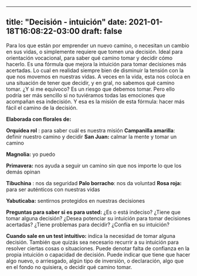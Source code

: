 
---
title: "Decisión - intuición"
date: 2021-01-18T16:08:22-03:00
draft: false
--- 
        

 

 




Para
 los que están por emprender un nuevo camino, o necesitan un cambio en sus
 vidas, o simplemente requiere que tomen una decisión. 
Ideal
 para orientación vocacional, para saber qué camino tomar y decidir cómo
 hacerlo.
Es una
 fórmula que mejora la intuición para tomar decisiones más acertadas. Lo cual en
 realidad siempre bien de disminuir la tensión con la que nos movemos en
 nuestras vidas.
A
 veces en la vida, esta nos coloca en una situación de tener que decidir, y en
 gral, no sabemos qué camino tomar. ¿Y si me equivoco? Es un riesgo que debemos
 tomar. Pero ello podría ser más sencillo si no tuviéramos todas las emociones
 que acompañan esa indecisión. 
Y esa
 es la misión de esta fórmula: hacer más fácil el camino de la decisión. 
 


**Elaborada con florales de:** 


**Orquídea rol** : para
 saber cuál es nuestra misión
**Campanilla
 amarilla**: definir nuestro camino y decidir
**San
 Juan:** calmar la mente y tomar un camino


**Magnolia:**  yo puedo


**Primavera:**  nos ayuda a seguir un camino sin que nos importe lo
 que los demás opinan


**Tibuchina** : nos da seguridad
**Palo
 borracho**: nos da voluntad
**Rosa
 roja:** para ser auténticos con nuestras
 vidas


**Yabuticaba:**  sentirnos protegidos en nuestras decisiones
 

**Preguntas
 para saber si es para usted:**
¿Es o está indeciso? ¿Tiene
 que tomar alguna decisión?
¿Desea potenciar su intuición
 para tomar decisiones acertadas?
¿Tiene problemas para decidir?
 ¿Confía en su intuición?
 
**Cuando sale en un
 test intuitivo:** indica la necesidad de
 tomar alguna decisión.
También que quizás sea necesario recurrir a su
 intuición para resolver ciertas cosas o situaciones. Puede denotar falta de
 confianza en la propia intuición o capacidad de decisión.
Puede
 indicar que tiene que hacer algo nuevo, o arriesgado, algún tipo de inversión,
 o declaración, algo que en el fondo no quisiera, o decidir qué camino tomar.
 



